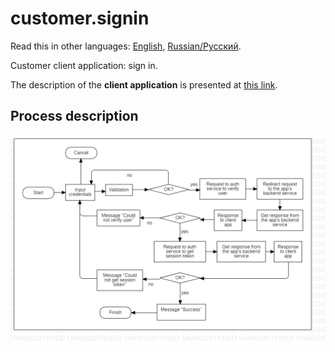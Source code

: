 # customer.signin

Read this in other languages: [English](customer.signin.md), [Russian/Русский](customer.signin.ru.md). 

Customer client application: sign in.

The description of the **client application** is presented at [this link](../customerclient.md).

## Process description

![flowchart-signin](https://github.com/alexeysp11/workflow-auth/raw/main/docs/img/flowchart-signin.png)
